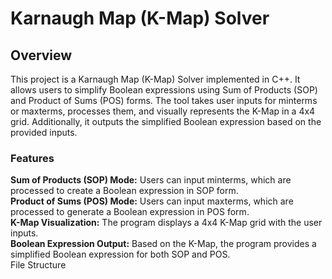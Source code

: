 # Karnaugh Map (K-Map) Solver
## **Overview**
This project is a Karnaugh Map (K-Map) Solver implemented in C++. It allows users to simplify Boolean expressions using Sum of Products (SOP) and Product of Sums (POS) forms. The tool takes user inputs for minterms or maxterms, processes them, and visually represents the K-Map in a 4x4 grid. Additionally, it outputs the simplified Boolean expression based on the provided inputs.
### Features
**Sum of Products (SOP) Mode:** Users can input minterms, which are processed to create a Boolean expression in SOP form. \
**Product of Sums (POS) Mode:** Users can input maxterms, which are processed to generate a Boolean expression in POS form. \
**K-Map Visualization:** The program displays a 4x4 K-Map grid with the user inputs. \
**Boolean Expression Output:** Based on the K-Map, the program provides a simplified Boolean expression for both SOP and POS. \
File Structure
